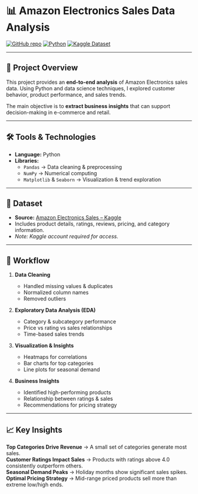 # 📊 Amazon Electronics Sales Data Analysis  

[![GitHub repo](https://img.shields.io/badge/GitHub-Repository-blue?logo=github)](https://github.com/ShubhamKapopara/Product_Sales_Analysis)      [![Python](https://img.shields.io/badge/Python-3.x-yellow?logo=python)](https://www.python.org/)      [![Kaggle Dataset](https://img.shields.io/badge/Dataset-Kaggle-orange?logo=kaggle)](https://www.kaggle.com/datasets/edusanketdk/electronics)  

---

## 🚀 Project Overview  
This project provides an **end-to-end analysis** of Amazon Electronics sales data. Using Python and data science techniques, I explored customer behavior, product performance, and sales trends.  

The main objective is to **extract business insights** that can support decision-making in e-commerce and retail.  

---

## 🛠️ Tools & Technologies  
- **Language:** Python  
- **Libraries:**  
  - `Pandas` → Data cleaning & preprocessing  
  - `NumPy` → Numerical computing  
  - `Matplotlib` & `Seaborn` → Visualization & trend exploration  

---

## 📂 Dataset  
- **Source:** [Amazon Electronics Sales – Kaggle](https://www.kaggle.com/datasets/edusanketdk/electronics)  
- Includes product details, ratings, reviews, pricing, and category information.  
- *Note: Kaggle account required for access.*  

---

## 🔎 Workflow  

1. **Data Cleaning**  
   - Handled missing values & duplicates  
   - Normalized column names  
   - Removed outliers  

2. **Exploratory Data Analysis (EDA)**  
   - Category & subcategory performance  
   - Price vs rating vs sales relationships  
   - Time-based sales trends  

3. **Visualization & Insights**  
   - Heatmaps for correlations  
   - Bar charts for top categories  
   - Line plots for seasonal demand  

4. **Business Insights**  
   - Identified high-performing products  
   - Relationship between ratings & sales  
   - Recommendations for pricing strategy  

---

## 📈 Key Insights  

**Top Categories Drive Revenue** → A small set of categories generate most sales.  
**Customer Ratings Impact Sales** → Products with ratings above 4.0 consistently outperform others.  
**Seasonal Demand Peaks** → Holiday months show significant sales spikes.  
**Optimal Pricing Strategy** → Mid-range priced products sell more than extreme low/high ends.  

